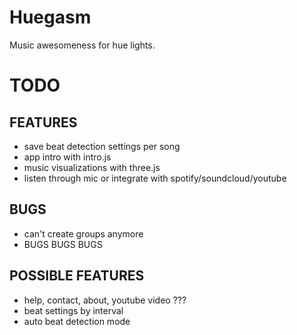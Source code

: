 # Huegasm

Music awesomeness for hue lights.

# TODO
## FEATURES
- save beat detection settings per song 
- app intro with intro.js
- music visualizations with three.js
- listen through mic or integrate with spotify/soundcloud/youtube

## BUGS
- can't create groups anymore
- BUGS BUGS BUGS

## POSSIBLE FEATURES
- help, contact, about, youtube video ???
- beat settings by interval
- auto beat detection mode
